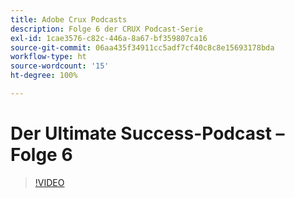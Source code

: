 ```yaml
---
title: Adobe Crux Podcasts
description: Folge 6 der CRUX Podcast-Serie
exl-id: 1cae3576-c82c-446a-8a67-bf359807ca16
source-git-commit: 06aa435f34911cc5adf7cf40c8c8e15693178bda
workflow-type: ht
source-wordcount: '15'
ht-degree: 100%

---
```


# Der Ultimate Success-Podcast – Folge 6

>[!VIDEO](https://video.tv.adobe.com/v/3429331?quality=12learn=on)

